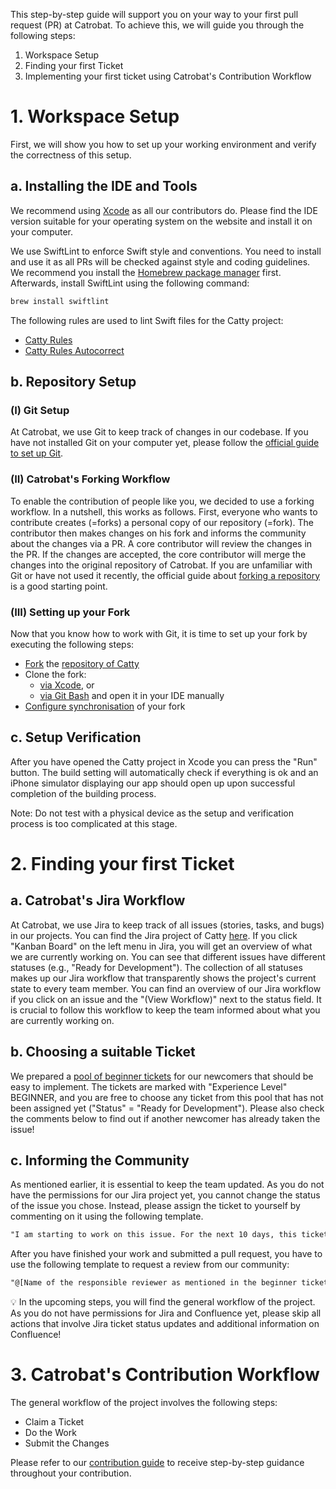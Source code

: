 This step-by-step guide will support you on your way to your first pull request (PR) at Catrobat. To achieve this, we will guide you through the following steps:
1. Workspace Setup
2. Finding your first Ticket
3. Implementing your first ticket using Catrobat's Contribution Workflow

# 1. Workspace Setup
First, we will show you how to set up your working environment and verify the correctness of this setup.


## a. Installing the IDE and Tools
We recommend using [Xcode](https://developer.apple.com/xcode/) as all our contributors do. Please find the IDE version suitable for your operating system on the website and install it on your computer.

We use SwiftLint to enforce Swift style and conventions. You need to install and use it as all PRs will be checked against style and coding guidelines. We recommend you install the [Homebrew package manager](https://brew.sh/) first. Afterwards, install SwiftLint using the following command:

```diff
brew install swiftlint
```

The following rules are used to lint Swift files for the Catty project:
- [Catty Rules](https://github.com/Catrobat/Catty/blob/master/src/.swiftlint.yml)
- [Catty Rules Autocorrect](https://github.com/Catrobat/Catty/blob/master/src/.swiftlint.auto.yml)


## b. Repository Setup
### (I) Git Setup
At Catrobat, we use Git to keep track of changes in our codebase. If you have not installed Git on your computer yet, please follow the [official guide to set up Git](https://docs.github.com/en/get-started/quickstart/set-up-git).

### (II) Catrobat's Forking Workflow
To enable the contribution of people like you, we decided to use a forking workflow. In a nutshell, this works as follows. First, everyone who wants to contribute creates (=forks) a personal copy of our repository (=fork). The contributor then makes changes on his fork and informs the community about the changes via a PR. A core contributor will review the changes in the PR. If the changes are accepted, the core contributor will merge the changes into the original repository of Catrobat.
If you are unfamiliar with Git or have not used it recently, the official guide about [forking a repository](https://docs.github.com/en/get-started/quickstart/fork-a-repo) is a good starting point.

### (III) Setting up your Fork
Now that you know how to work with Git, it is time to set up your fork by executing the following steps:
- [Fork](https://docs.github.com/en/get-started/quickstart/fork-a-repo#forking-a-repository) the [repository of Catty](https://github.com/Catrobat/Catty)
- Clone the fork:
  - [via Xcode](https://developer.apple.com/documentation/xcode/configuring-your-xcode-project-to-use-source-control), or
  - [via Git Bash](https://docs.github.com/en/get-started/quickstart/fork-a-repo#cloning-your-forked-repository) and open it in your IDE manually
- [Configure synchronisation](https://docs.github.com/en/get-started/quickstart/fork-a-repo#configuring-git-to-sync-your-fork-with-the-original-repository) of your fork


## c. Setup Verification
After you have opened the Catty project in Xcode you can press the "Run" button. The build setting will automatically check if everything is ok and an iPhone simulator displaying our app should open up upon successful completion of the building process.

Note: Do not test with a physical device as the setup and verification process is too complicated at this stage.



# 2. Finding your first Ticket


## a. Catrobat's Jira Workflow
At Catrobat, we use Jira to keep track of all issues (stories, tasks, and bugs) in our projects. You can find the Jira project of Catty [here](https://jira.catrob.at/projects/CATTY/issues/CATTY-683?filter=allopenissues).
If you click "Kanban Board" on the left menu in Jira, you will get an overview of what we are currently working on. You can see that different issues have different statuses (e.g., "Ready for Development"). The collection of all statuses makes up our Jira workflow that transparently shows the project's current state to every team member. You can find an overview of our Jira workflow if you click on an issue and the "(View Workflow)" next to the status field.
It is crucial to follow this workflow to keep the team informed about what you are currently working on.


## b. Choosing a suitable Ticket
We prepared a [pool of beginner tickets](https://jira.catrob.at/projects/PAINTROID/issues/?filter=allopenissues) for our newcomers that should be easy to implement. The tickets are marked with "Experience Level" BEGINNER, and you are free to choose any ticket from this pool that has not been assigned yet ("Status" = "Ready for Development"). Please also check the comments below to find out if another newcomer has already taken the issue!


## c. Informing the Community
As mentioned earlier, it is essential to keep the team updated. As you do not have the permissions for our Jira project yet, you cannot change the status of the issue you chose. Instead, please assign the ticket to yourself by commenting on it using the following template.

```diff
"I am starting to work on this issue. For the next 10 days, this ticket is assigned to me. If I am not able to create a pull request within 10 days, anybody else can take over this issue."
```

After you have finished your work and submitted a pull request, you have to use the following template to request a review from our community:

```diff
"@[Name of the responsible reviewer as mentioned in the beginner ticket] please review my pull request [Link to PR on GitHub (e.g., https://github.com/Catrobat/Catroid/pull/4580)]."
```

💡 In the upcoming steps, you will find the general workflow of the project. As you do not have permissions for Jira and Confluence yet, please skip all actions that involve Jira ticket status updates and additional information on Confluence!



# 3. Catrobat's Contribution Workflow
The general workflow of the project involves the following steps:
- Claim a Ticket
- Do the Work
- Submit the Changes

Please refer to our [contribution guide](https://github.com/Catrobat/Catty/blob/develop/.github/contributing.md) to receive step-by-step guidance throughout your contribution.
